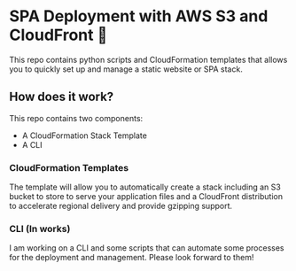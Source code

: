 # SPA Deployment with AWS S3 and CloudFront 🚀

This repo contains python scripts and CloudFormation templates that allows you to quickly set up and manage a static website or SPA stack. 

## How does it work? 
This repo contains two components:

- A CloudFormation Stack Template
- A CLI

### CloudFormation Templates 
The template will allow you to automatically create a stack including an S3 bucket to store to serve your application files and a CloudFront distribution to accelerate regional delivery and provide gzipping support.

### CLI (In works)
I am working on a CLI and some scripts that can automate some processes for the deployment and management. Please look forward to them!
